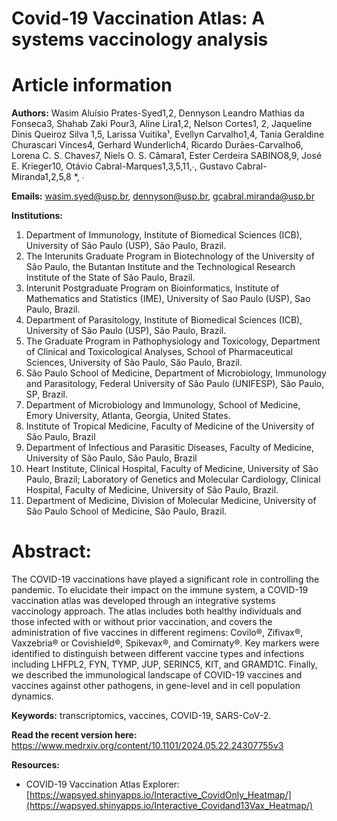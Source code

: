 # Covid-19 Vaccination Atlas: A systems vaccinology analysis

# Article information
**Authors:** Wasim Aluísio Prates-Syed1,2, Dennyson Leandro Mathias da Fonseca3, Shahab Zaki Pour3, Aline Lira1,2, Nelson Cortes1, 2, Jaqueline Dinis Queiroz Silva 1,5, Larissa Vuitika¹, Evellyn Carvalho1,4, Tania Geraldine Churascari Vinces4, Gerhard Wunderlich4, Ricardo Durães-Carvalho6, Lorena C. S. Chaves7, Niels O. S. Câmara1, Ester Cerdeira SABINO8,9, José E. Krieger10, Otávio Cabral-Marques1,3,5,11,∙, Gustavo Cabral-Miranda1,2,5,8 *, ∙

**Emails:** wasim.syed@usp.br, dennyson@usp.br, gcabral.miranda@usp.br 

**Institutions:**
1. Department of Immunology, Institute of Biomedical Sciences (ICB), University of São Paulo (USP), São Paulo, Brazil.
2. The Interunits Graduate Program in Biotechnology of the University of São Paulo, the Butantan Institute and the Technological Research Institute of the State of São Paulo, Brazil.
3. Interunit Postgraduate Program on Bioinformatics, Institute of Mathematics and Statistics (IME), University of Sao Paulo (USP), Sao Paulo, Brazil.
4. Department of Parasitology, Institute of Biomedical Sciences (ICB), University of São Paulo (USP), São Paulo, Brazil.
5. The Graduate Program in Pathophysiology and Toxicology, Department of Clinical and Toxicological Analyses, School of Pharmaceutical Sciences, University of São Paulo, São Paulo, Brazil.
6. São Paulo School of Medicine, Department of Microbiology, Immunology and Parasitology, Federal University of São Paulo (UNIFESP), São Paulo, SP, Brazil.
7. Department of Microbiology and Immunology, School of Medicine, Emory University, Atlanta, Georgia, United States.
8. Institute of Tropical Medicine, Faculty of Medicine of the University of São Paulo, Brazil
9. Department of Infectious and Parasitic Diseases, Faculty of Medicine, University of São Paulo, São Paulo, Brazil
10. Heart Institute, Clinical Hospital, Faculty of Medicine, University of São Paulo, Brazil; Laboratory of Genetics and Molecular Cardiology, Clinical Hospital, Faculty of Medicine, University of São Paulo, Brazil.
11. Department of Medicine, Division of Molecular Medicine, University of São Paulo School of Medicine, São Paulo, Brazil.


# Abstract: 
The COVID-19 vaccinations have played a significant role in controlling the pandemic. To elucidate their impact on the immune system, a COVID-19 vaccination atlas was developed through an integrative systems vaccinology approach. The atlas includes both healthy individuals and those infected with or without prior vaccination, and covers the administration of five vaccines in different regimens: Covilo®, Zifivax®, Vaxzebria® or Covishield®, Spikevax®, and Comirnaty®. Key markers were identified to distinguish between different vaccine types and infections including LHFPL2, FYN, TYMP, JUP, SERINC5, KIT, and GRAMD1C. Finally, we described the immunological landscape of COVID-19 vaccines and vaccines against other pathogens, in gene-level and in cell population dynamics.


**Keywords:** transcriptomics, vaccines, COVID-19, SARS-CoV-2.

**Read the recent version here:** https://www.medrxiv.org/content/10.1101/2024.05.22.24307755v3

**Resources:** 
- COVID-19 Vaccination Atlas Explorer: [https://wapsyed.shinyapps.io/Interactive_CovidOnly_Heatmap/](https://wapsyed.shinyapps.io/Interactive_Covidand13Vax_Heatmap/)
